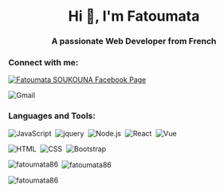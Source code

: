<h1 align="center">Hi 👋, I'm Fatoumata</h1>

<h3 align="center">A passionate Web Developer from French</h3>

<h3 align="left">Connect with me:</h3>
<p align="left">
  
<a href="https://linkedin.com/in/https://www.linkedin.com/in/fatoumatasoukouna86/" target="blank"><img align="center" src="https://img.shields.io/badge/-facebook-000B49?style=flat&logo=facebook" alt="Fatoumata SOUKOUNA Facebook Page" /></a>
  
![Gmail](https://img.shields.io/badge/-Gmail-000B49?style=flat&logo=gmail)
</p>

<h3 align="left">Languages and Tools:</h3>

![JavaScript](https://img.shields.io/badge/-JavaScript-000B49?style=flat&logo=javascript)&nbsp;
![jquery](https://img.shields.io/badge/-Jquery-000B49?style=flat&logo=jquery)&nbsp;
![Node.js](https://img.shields.io/badge/-Node.js-000B49?style=flat&logo=node.js)&nbsp;
![React](https://img.shields.io/badge/-React-000B49?style=flat&logo=react)&nbsp;
![Vue](https://img.shields.io/badge/-Vue.js-000B49?style=flat&logo=Vue.js)&nbsp;

![HTML](https://img.shields.io/badge/-HTML-000B49?style=flat&logo=HTML5)&nbsp;
![CSS](https://img.shields.io/badge/-CSS-000B49?style=flat&logo=CSS3&logoColor=1572B6)&nbsp;
![Bootstrap](https://img.shields.io/badge/-Bootstrap-000B49?style=flat&logo=bootstrap&logoColor=563D7C)&nbsp;

<p><img align="left" src="https://github-readme-stats.vercel.app/api/top-langs?username=fatoumata86&show_icons=true&theme=nightowl" alt="fatoumata86" /></p>

<p>&nbsp;<img align="center" src="https://github-readme-stats.vercel.app/api?username=fatoumata86&show_icons=true&theme=nightowl" alt="fatoumata86" /></p>

<p><img align="center" src="https://github-readme-streak-stats.herokuapp.com/?user=fatoumata86&theme=nightowl" alt="fatoumata86" /></p>
